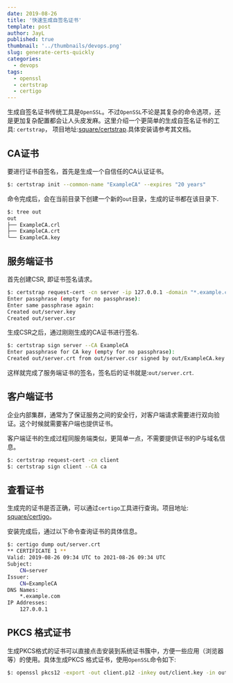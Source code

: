 ```yaml
---
date: 2019-08-26
title: '快速生成自签名证书'
template: post
author: JayL
published: true
thumbnail: '../thumbnails/devops.png'
slug: generate-certs-quickly
categories:
  - devops
tags:
  - openssl
  - certstrap
  - certigo
---
```


生成自签名证书传统工具是`OpenSSL`。不过`OpenSSL`不论是其复杂的命令选项，还是更加复杂配置都会让人头皮发麻。这里介绍一个更简单的生成自签名证书的工具: `certstrap`， 项目地址:[square/certstrap](https://github.com/square/certstrap).具体安装请参考其文档。

## CA证书

要进行证书自签名，首先是生成一个自信任的CA认证证书。

````bash
$: certstrap init --common-name "ExampleCA" --expires "20 years"
````
命令完成后，会在当前目录下创建一个新的`out`目录，生成的证书都在该目录下.

````bash
$: tree out
out
├── ExampleCA.crl
├── ExampleCA.crt
└── ExampleCA.key
````

## 服务端证书

首先创建CSR, 即证书签名请求。

````bash
$: certstrap request-cert -cn server -ip 127.0.0.1 -domain "*.example.com"
Enter passphrase (empty for no passphrase):
Enter same passphrase again:
Created out/server.key
Created out/server.csr
````

生成CSR之后，通过刚刚生成的CA证书进行签名.

````bash
$: certstrap sign server --CA ExampleCA
Enter passphrase for CA key (empty for no passphrase):
Created out/server.crt from out/server.csr signed by out/ExampleCA.key
````
这样就完成了服务端证书的签名，签名后的证书就是:`out/server.crt`.

## 客户端证书

企业内部集群，通常为了保证服务之间的安全行，对客户端请求需要进行双向验证。这个时候就需要客户端也提供证书。

客户端证书的生成过程同服务端类似，更简单一点，不需要提供证书的IP与域名信息。

````bash
$: certstrap request-cert -cn client
$: certstrap sign client --CA ca
````

## 查看证书

生成完的证书是否正确，可以通过`certigo`工具进行查询。项目地址: [square/certigo](https://github.com/square/certigo)。

安装完成后，通过以下命令查询证书的具体信息。

````bash
$: certigo dump out/server.crt
** CERTIFICATE 1 **
Valid: 2019-08-26 09:34 UTC to 2021-08-26 09:34 UTC
Subject:
	CN=server
Issuer:
	CN=ExampleCA
DNS Names:
	*.example.com
IP Addresses:
	127.0.0.1
````

## PKCS 格式证书

生成PKCS格式的证书可以直接点击安装到系统证书簇中，方便一些应用（浏览器等）的使用。具体生成PKCS 格式证书，使用`OpenSSL`命令如下:

````bash
$: openssl pkcs12 -export -out client.p12 -inkey out/client.key -in out/client.crt -certfile out/ExampleCA.crt
````